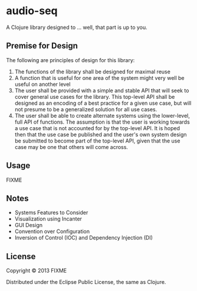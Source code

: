 # audio-seq

A Clojure library designed to ... well, that part is up to you.

## Premise for Design

The following are principles of design for this library:

1. The functions of the library shall be designed for maximal reuse
2. A function that is useful for one area of the system might very well be useful on another level
3. The user shall be provided with a simple and stable API that will seek to cover general use cases for the library. This top-level API shall be designed as an encoding of a best practice for a given use case, but will not presume to be a generalized solution for all use cases.
4. The user shall be able to create alternate systems using the lower-level, full API of functions. The assumption is that the user is working towards a use case that is not accounted for by the top-level API. It is hoped then that the use case be published and the user's own system design be submitted to become part of the top-level API, given that the use case may be one that others will come across.


## Usage

FIXME


## Notes

* Systems Features to Consider
 * Visualization using Incanter
 * GUI Design
 * Convention over Configuration
 * Inversion of Control (IOC) and Dependency Injection (DI)

## License

Copyright © 2013 FIXME

Distributed under the Eclipse Public License, the same as Clojure.
